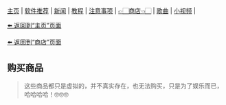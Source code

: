 [主页](./) | [软件推荐](./software) | [新闻](./news) | [教程](./tutorial) |
[注意事项](./notes) | [👉🏻商店👈🏻](./shop) | [歌曲](./songs) | [小视频](./videos) |

[⬅️ 返回到“主页”页面](./)

[⬅️ 返回到“商店”页面](./shop)

## 购买商品

> 这些商品都只是虚拟的，并不真实存在，也无法购买，只是为了娱乐而已，哈哈哈哈！🤓🤓🤓
